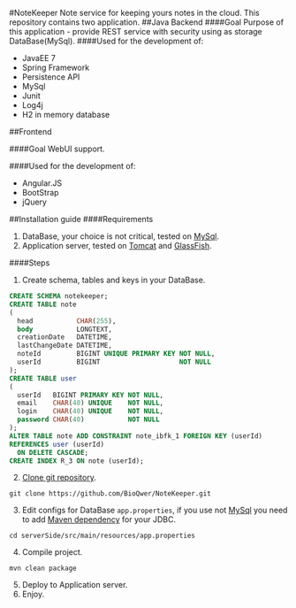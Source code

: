 #NoteKeeper
Note service for keeping yours notes in the cloud.
This repository contains two application.
##Java Backend
####Goal
Purpose of this application - provide REST service with security using as storage DataBase(MySql).
####Used for the development of:
* JavaEE 7 
* Spring Framework
* Persistence API
* MySql
* Junit
* Log4j
* H2 in memory database

##Frontend

####Goal
WebUI support.

####Used for the development of:

* Angular.JS
* BootStrap
* jQuery

##Installation guide 
####Requirements

1. DataBase, your choice is not critical, tested on [MySql](http://dev.mysql.com/).
2. Application server, tested on [Tomcat](http://tomcat.apache.org/download-80.cgi) and [GlassFish](https://glassfish.java.net/).

####Steps

1. Create schema, tables and keys in your DataBase.

```SQL
CREATE SCHEMA notekeeper;
CREATE TABLE note
(
  head           CHAR(255),
  body           LONGTEXT,
  creationDate   DATETIME,
  lastChangeDate DATETIME,
  noteId         BIGINT UNIQUE PRIMARY KEY NOT NULL,
  userId         BIGINT                    NOT NULL
);
CREATE TABLE user
(
  userId   BIGINT PRIMARY KEY NOT NULL,
  email    CHAR(40) UNIQUE    NOT NULL,
  login    CHAR(40) UNIQUE    NOT NULL,
  password CHAR(40)           NOT NULL
);
ALTER TABLE note ADD CONSTRAINT note_ibfk_1 FOREIGN KEY (userId)
REFERENCES user (userId)
  ON DELETE CASCADE;
CREATE INDEX R_3 ON note (userId);
```

2. [Clone git repository](https://github.com/BioQwer/NoteKeeper).

  ```
  git clone https://github.com/BioQwer/NoteKeeper.git
  ```
  
3. Edit configs for DataBase `app.properties`, if you use not [MySql](http://dev.mysql.com/) you need to add [Maven dependency](http://mvnrepository.com/) for your JDBC.

  ```
  cd serverSide/src/main/resources/app.properties
  ```

4. Compile project.

  ```
  mvn clean package
  ```

5. Deploy to Application server.
6. Enjoy.
